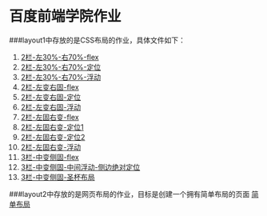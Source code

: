 # 百度前端学院作业
###layout1中存放的是CSS布局的作业，具体文件如下：
1. [2栏-左30%-右70%-flex](https://klingbo.github.io/IFE-Homework/layout-1/2栏-左30-右70-flex.html)
2. [2栏-左30%-右70%-定位](https://klingbo.github.io/IFE-Homework/layout-1/2栏-左30-右70-定位.html)
3. [2栏-左30%-右70%-浮动](https://klingbo.github.io/IFE-Homework/layout-1/2栏-左30-右70-浮动.html)
4. [2栏-左变右固-flex](https://klingbo.github.io/IFE-Homework/layout-1/2栏-左变右固-flex.html)
5. [2栏-左变右固-定位](https://klingbo.github.io/IFE-Homework/layout-1/2栏-左变右固-定位.html)
6. [2栏-左变右固-浮动](https://klingbo.github.io/IFE-Homework/layout-1/2栏-左变右固-浮动.html)
7. [2栏-左固右变-flex](https://klingbo.github.io/IFE-Homework/layout-1/2栏-左固右变-flex.html)
8. [2栏-左固右变-定位1](https://klingbo.github.io/IFE-Homework/layout-1/2栏-左固右变-定位1.html)
9. [2栏-左固右变-定位2](https://klingbo.github.io/IFE-Homework/layout-1/2栏-左固右变-定位2.html)
10. [2栏-左固右变-浮动](https://klingbo.github.io/IFE-Homework/layout-1/2栏-左固右变-浮动.html)
11. [3栏-中变侧固-flex](https://klingbo.github.io/IFE-Homework/layout-1/3栏-中变侧固-flex.html)
12. [3栏-中变侧固-中间浮动-侧边绝对定位](https://klingbo.github.io/IFE-Homework/layout-1/3栏-中变侧固-中间浮动-侧边绝对定位.html)
13. [3栏-中变侧固-圣杯布局](https://klingbo.github.io/IFE-Homework/layout-1/3栏-中变侧固-圣杯布局.html)

###layout2中存放的是网页布局的作业，目标是创建一个拥有简单布局的页面
[简单布局](https://klingbo.github.io/IFE-Homework/layout-2/index.html)
